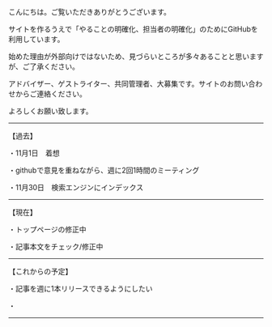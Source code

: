 こんにちは。ご覧いただきありがとうございます。

サイトを作るうえで「やることの明確化、担当者の明確化」のためにGitHubを利用しています。

始めた理由が外部向けではないため、見づらいところが多々あることと思いますが、ご了承ください。

アドバイザー、ゲストライター、共同管理者、大募集です。サイトのお問い合わせからご連絡ください。

よろしくお願い致します。

-------------------

【過去】

・11月1日　着想

・githubで意見を重ねながら、週に2回1時間のミーティング

・11月30日　検索エンジンにインデックス

-------------------

【現在】

・トップページの修正中

・記事本文をチェック/修正中

-------------------

【これからの予定】

・記事を週に1本リリースできるようにしたい

・

-------------------
